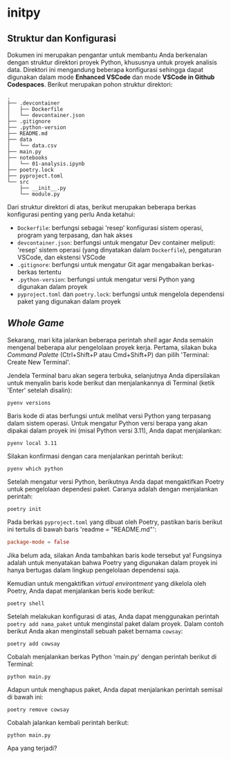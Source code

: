 # initpy

## Struktur dan Konfigurasi

Dokumen ini merupakan pengantar untuk membantu Anda berkenalan dengan struktur direktori proyek Python, khususnya untuk proyek analisis data. Direktori ini mengandung beberapa konfigurasi sehingga dapat digunakan dalam mode **Enhanced VSCode** dan mode **VSCode in Github Codespaces**. Berikut merupakan pohon struktur direktori:

```
.
├── .devcontainer
│   ├── Dockerfile
│   └── devcontainer.json
├── .gitignore
├── .python-version
├── README.md
├── data
│   └── data.csv
├── main.py
├── notebooks
│   └── 01-analysis.ipynb
├── poetry.lock
├── pyproject.toml
└── src
    ├── __init__.py
    └── module.py
```

Dari struktur direktori di atas, berikut merupakan beberapa berkas konfigurasi penting yang perlu Anda ketahui:

+ `Dockerfile`: berfungsi sebagai 'resep' konfigurasi sistem operasi, program yang terpasang, dan hak akses
+ `devcontainer.json`: berfungsi untuk mengatur Dev container meliputi: 'resep' sistem operasi (yang dinyatakan dalam `Dockerfile`), pengaturan VSCode, dan ekstensi VSCode
+ `.gitignore`: berfungsi untuk mengatur Git agar mengabaikan berkas-berkas tertentu
+ `.python-version`: berfungsi untuk mengatur versi Python yang digunakan dalam proyek
+ `pyproject.toml` dan `poetry.lock`: berfungsi untuk mengelola dependensi paket yang digunakan dalam proyek

## *Whole Game*

Sekarang, mari kita jalankan beberapa perintah *shell* agar Anda semakin mengenal beberapa alur pengelolaan proyek kerja. Pertama, silakan buka *Command Palette* (Ctrl+Shift+P atau Cmd+Shift+P) dan pilih 'Terminal: Create New Terminal'.

Jendela Terminal baru akan segera terbuka, selanjutnya Anda dipersilakan untuk menyalin baris kode berikut dan menjalankannya di Terminal (ketik 'Enter' setelah disalin):

```shell
pyenv versions
```

Baris kode di atas berfungsi untuk melihat versi Python yang terpasang dalam sistem operasi. Untuk mengatur Python versi berapa yang akan dipakai dalam proyek ini (misal Python versi 3.11), Anda dapat menjalankan:

```shell
pyenv local 3.11
```

Silakan konfirmasi dengan cara menjalankan perintah berikut:

```shell
pyenv which python
```

Setelah mengatur versi Python, berikutnya Anda dapat mengaktifkan Poetry untuk pengelolaan dependesi paket. Caranya adalah dengan menjalankan perintah:

```shell
poetry init
```

Pada berkas `pyproject.toml` yang dibuat oleh Poetry, pastikan baris berikut ini tertulis di bawah baris 'readme = "README.md"':
 
```toml
package-mode = false
```

Jika belum ada, silakan Anda tambahkan baris kode tersebut ya! Fungsinya adalah untuk menyatakan bahwa Poetry yang digunakan dalam proyek ini hanya bertugas dalam lingkup pengelolaan dependensi saja.

Kemudian untuk mengaktifkan *virtual environtment* yang dikelola oleh Poetry, Anda dapat menjalankan beris kode berikut:

```shell
poetry shell
```

Setelah melakukan konfigurasi di atas, Anda dapat menggunakan perintah `poetry add nama_paket` untuk menginstal paket dalam proyek. Dalam contoh berikut Anda akan menginstall sebuah paket bernama `cowsay`:

```shell
poetry add cowsay
```

Cobalah menjalankan berkas Python 'main.py' dengan perintah berikut di Terminal:

```shell
python main.py
```

Adapun untuk menghapus paket, Anda dapat menjalankan perintah semisal di bawah ini:

```shell
poetry remove cowsay
```

Cobalah jalankan kembali perintah berikut:

```shell
python main.py
```

Apa yang terjadi?